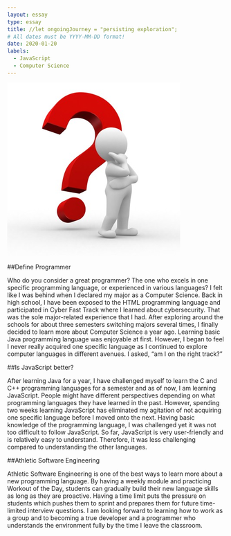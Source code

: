 ```yaml
---
layout: essay
type: essay
title: //let ongoingJourney = "persisting exploration";
# All dates must be YYYY-MM-DD format!
date: 2020-01-20
labels:
  - JavaScript
  - Computer Science
---
```


<img class="ui medium left floated image" src="../images/javascript.jpg">

##Define Programmer

Who do you consider a great programmer? The one who excels in one specific programming language, or experienced in various languages? I felt like I was behind when I declared my major as a Computer Science. Back in high school, I have been exposed to the HTML programming language and participated in Cyber Fast Track where I learned about cybersecurity. That was the sole major-related experience that I had. After exploring around the schools for about three semesters switching majors several times, I finally decided to learn more about Computer Science a year ago. Learning basic Java programming language was enjoyable at first. However, I began to feel I never really acquired one specific language as I continued to explore computer languages in different avenues. I asked, “am I on the right track?”


##Is JavaScript better?

After learning Java for a year, I have challenged myself to learn the C and C++ programming languages for a semester and as of now, I am learning JavaScript. People might have different perspectives depending on what programming languages they have learned in the past. However, spending two weeks learning JavaScript has eliminated my agitation of not acquiring one specific language before I moved onto the next. Having basic knowledge of the programming language, I was challenged yet it was not too difficult to follow JavaScript. So far, JavaScript is very user-friendly and is relatively easy to understand. Therefore, it was less challenging compared to understanding the other languages.

##Athletic Software Engineering

Athletic Software Engineering is one of the best ways to learn more about a new programming language. By having a weekly module and practicing Workout of the Day, students can gradually build their new language skills as long as they are proactive. Having a time limit puts the pressure on students which pushes them to sprint and prepares them for future time-limited interview questions. I am looking forward to learning how to work as a group and to becoming a true developer and a programmer who understands the environment fully by the time I leave the classroom.
